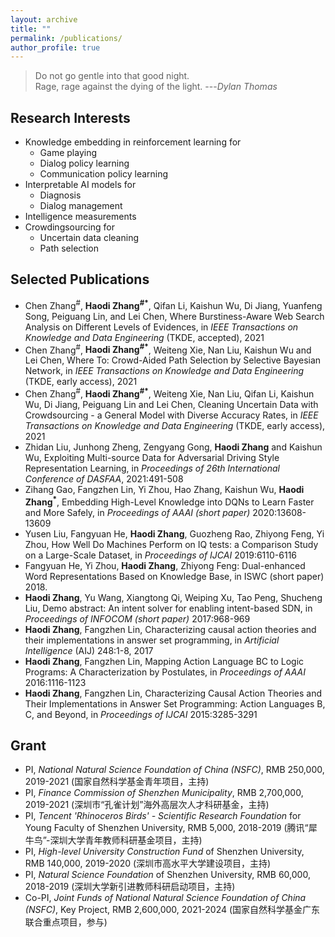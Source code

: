 ```yaml
---
layout: archive
title: ""
permalink: /publications/
author_profile: true
---
```



> Do not go gentle into that good night.<br>
Rage, rage against the dying of the light. ---<cite>Dylan Thomas</cite>

Research Interests
------
* Knowledge embedding in reinforcement learning for
  * Game playing
  * Dialog policy learning
  * Communication policy learning
* Interpretable AI models for
  * Diagnosis
  * Dialog management
* Intelligence measurements
* Crowdingsourcing for
  * Uncertain data cleaning
  * Path selection

<span id='publist'>Selected Publications</span>
------
* Chen Zhang<sup>#</sup>, **Haodi Zhang<sup>#*</sup>**, Qifan Li, Kaishun Wu, Di Jiang, Yuanfeng Song, Peiguang Lin, and Lei Chen, Where Burstiness-Aware Web Search Analysis on Different Levels of Evidences, in _IEEE Transactions on Knowledge and Data Engineering_ (TKDE, accepted), 2021
* Chen Zhang<sup>#</sup>, **Haodi Zhang<sup>#*</sup>**, Weiteng Xie, Nan Liu, Kaishun Wu and Lei Chen, Where To: Crowd-Aided Path Selection by Selective Bayesian Network, in _IEEE Transactions on Knowledge and Data Engineering_ (TKDE, early access), 2021
* Chen Zhang<sup>#</sup>, **Haodi Zhang<sup>#*</sup>**, Weiteng Xie, Nan Liu, Qifan Li, Kaishun Wu, Di Jiang, Peiguang Lin and Lei Chen, Cleaning Uncertain Data with Crowdsourcing - a General Model with Diverse Accuracy Rates, in _IEEE Transactions on Knowledge and Data Engineering_ (TKDE, early access), 2021
* Zhidan Liu, Junhong Zheng, Zengyang Gong, **Haodi Zhang** and Kaishun Wu, Exploiting Multi-source Data for Adversarial Driving Style Representation Learning, in _Proceedings of 26th International Conference of DASFAA_, 2021:491-508
* Zihang Gao, Fangzhen Lin, Yi Zhou, Hao Zhang, Kaishun Wu, **Haodi Zhang<sup>*</sup>**, Embedding High-Level Knowledge into DQNs to Learn Faster and More Safely, in _Proceedings of AAAI (short paper)_ 2020:13608-13609
* Yusen Liu, Fangyuan He, **Haodi Zhang**, Guozheng Rao, Zhiyong Feng, Yi Zhou, How Well Do Machines Perform on IQ tests: a Comparison Study on a Large-Scale Dataset, in _Proceedings of IJCAI_ 2019:6110-6116
* Fangyuan He, Yi Zhou, **Haodi Zhang**, Zhiyong Feng: Dual-enhanced Word Representations Based on Knowledge Base, in ISWC (short paper) 2018.
* **Haodi Zhang**, Yu Wang, Xiangtong Qi, Weiping Xu, Tao Peng, Shucheng Liu, Demo abstract: An intent solver for enabling intent-based SDN, in _Proceedings of INFOCOM (short paper)_ 2017:968-969
* **Haodi Zhang**, Fangzhen Lin, Characterizing causal action theories and their implementations in answer set programming, in _Artificial Intelligence_ (AIJ) 248:1-8, 2017
* **Haodi Zhang**, Fangzhen Lin, Mapping Action Language BC to Logic Programs: A Characterization by Postulates, in _Proceedings of AAAI_ 2016:1116-1123
* **Haodi Zhang**, Fangzhen Lin, Characterizing Causal Action Theories and Their Implementations in Answer Set Programming: Action Languages B, C, and Beyond, in _Proceedings of IJCAI_ 2015:3285-3291


Grant
------
* PI, _National Natural Science Foundation of China (NSFC)_, RMB 250,000, 2019-2021 (国家自然科学基金青年项目，主持)
* PI, _Finance Commission of Shenzhen Municipality_, RMB 2,700,000, 2019-2021 (深圳市“孔雀计划”海外高层次人才科研基金，主持)
* PI, _Tencent 'Rhinoceros Birds' - Scientific Research Foundation_ for Young Faculty of Shenzhen University, RMB 5,000, 2018-2019 (腾讯“犀牛鸟”-深圳大学青年教师科研基金项目，主持)
* PI, _High-level University Construction Fund_ of Shenzhen University, RMB 140,000, 2019-2020 (深圳市高水平大学建设项目，主持)
* PI, _Natural Science Foundation_ of Shenzhen University, RMB 60,000, 2018-2019 (深圳大学新引进教师科研启动项目，主持)
* Co-PI, _Joint Funds of National Natural Science Foundation of China (NSFC)_, Key Project, RMB 2,600,000, 2021-2024 (国家自然科学基金广东联合重点项目，参与)

<div style='display: none'>
Research Group Members
------
* Current students
  * Qifan Lin, MPhil student, 2019.09~
  * Zhao Chen, MPhil student, 2019.09~
  * Zhenhao Chen, MPhil student, 2019.09~
  * Zhichao Zeng, MPhil student, 2019.09~
  * Chenyu Xu, MPhil student, 2020.09~
  * Wenxi Huang, MPhil student, 2020.09~
* Graduated students
  * Weiteng Xie, MPhil student, 2018.09~2021.06, Huawei 
  * Di Zhan, MPhil student, 2018.09~2021.06, Huawei 
  * Zihang Gao, MPhil student, 2018.09~2021.06, Guangdong second provincal general hospital
  * Hao Ren, MPhil student, 2018.09~2021.06, Guangdong second provincal general hospital


{% if author.googlescholar %}
  You can also find my articles on <u><a href="{{author.googlescholar}}">my Google Scholar profile</a>.</u>
{% endif %}

{% include base_path %}

{% for post in site.publications reversed %}
  {% include archive-single.html %}
{% endfor %}
</div>